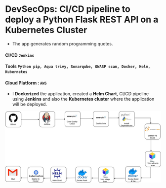 
# DevSecOps: CI/CD pipeline to deploy a Python Flask REST API on a Kubernetes Cluster
- The app generates random programming quotes.

#### CI/CD   `Jenkins`
#### Tools      `Python pip, Aqua trivy, Sonarqube, OWASP scan, Docker, Helm, Kubernetes`
#### Cloud Platform  : ` AWS `

- I **Dockerized** the application, created a **Helm Chart**, CI/CD pipeline using **Jenkins** and also the **Kubernetes cluster** where the application will be deployed.

![pyquotes CI/CD pipeline](docs/assets/pipeline.jpg)
